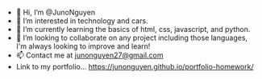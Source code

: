 - 👋 Hi, I’m @JunoNguyen
- 👀 I’m interested in technology and cars.
- 🌱 I’m currently learning the basics of html, css, javascript, and python.
- 💞️ I’m looking to collaborate on any project including those languages, I'm always looking to improve and learn!
- 📫 Contact me at junonguyen27@gmail.com
- Link to my portfolio... https://junonguyen.github.io/portfolio-homework/

<!---
JunoNguyen/JunoNguyen is a ✨ special ✨ repository because its `README.md` (this file) appears on your GitHub profile.
You can click the Preview link to take a look at your changes.
--->
